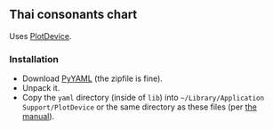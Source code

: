 ## Thai consonants chart

Uses [PlotDevice](http://plotdevice.io).


### Installation

- Download [PyYAML](http://pyyaml.org/wiki/PyYAML) (the zipfile is fine).
- Unpack it.
- Copy the `yaml` directory (inside of `lib`) into `~/Library/Application Support/PlotDevice` or the same directory as these files (per [the manual](http://plotdevice.io/tut/Libraries)).
